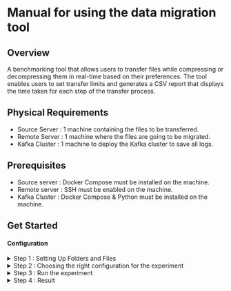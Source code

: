 
# Manual for using the data migration tool 

## Overview
A benchmarking tool that allows users to transfer files while compressing or decompressing them in real-time based on their preferences. The tool enables users to set transfer limits and generates a CSV report that displays the time taken for each step of the transfer process.

## Physical Requirements
- Source Server : 1 machine containing the files to be transferred.
- Remote Server : 1 machine where the files are going to be migrated.
- Kafka Cluster : 1 machine to deploy the Kafka cluster to save all logs.


## Prerequisites
- Source server : Docker Compose must be installed on the machine.
- Remote server : SSH must be enabled on the machine. 
- Kafka Cluster : Docker Compose & Python must be installed on the machine.


 ## Get Started
 
#### Configuration

<details><summary> Step 1 : Setting Up Folders and Files</summary>

```bash
.
├── data/
│   ├── file1.txt
│   ├── file2.csv
│   └── file3.jpg
└── configs/
    └── config.ini
```

  This is the structure you need to setup first.<br />
  
  **data**    : In this folder you need to put all the files you want to migrate.<br />
  **configs** : All configs of the experiment must be here.<br />
     &nbsp; &nbsp;**config.ini** :  The configuration file you'll need to edit in step 2.

</details>


<details><summary> Step 2 : Choosing the right configuration for the experiment</summary>
<br />

In this step, you'll edit the config.ini file in the configs folder.
Copy the template of config.ini from configs/config.ini in this repository and change it according to your needs.

### **[remoteServer]**  
Here you save all SSH credentials of the remote server where to migrate the files

&nbsp; &nbsp; - **host** : hostname / IP address of the server<br />
&nbsp; &nbsp; - **username** : username of the server<br />
&nbsp; &nbsp; - **password** : password of the server<br />
&nbsp; &nbsp; - **dataFolder_path** : folder where files are going to be stored on the remote server <br /> 
&nbsp; &nbsp;( path should always end with / )<br />

### **[localServer]**  
The migration tool is going to be running on the localServer, But we need the password for this server  to run some sudo commands

&nbsp; &nbsp; - **password** : password to run sudo command<br />
&nbsp; &nbsp; - **dataFolder_path** : folder where files that are going to be migrated are savedb (path should always end with /).<br /> 
&nbsp; &nbsp;This value should always be data/ since you're saving your files in that folder as specified in step 1.
  
### **[experiment]** 


&nbsp; &nbsp; - **numberOfExperiments** : how many times each experiment is repeated with the same configuration ( for the accuracy of the results ).

&nbsp; &nbsp; - **files** = file1,file2,file3 :  only provide the names of the files. These files must be stored in the data folder specified above.

&nbsp; &nbsp; - **limits** = 1,10,1024 : limits should be in bytes 

&nbsp; &nbsp; - **compressionTypes** = None,lz4,gzip : compression types can be None, lz4 and gzip

 #### NOtE : all combinations of the 3 above variables will be executed as different experiments.

### **[output]**

&nbsp; &nbsp; - **path** = output/output.csv : path to the file to save the output of the experiments (CSV Format).This value should always be output/something.csv since as specified in step 1, the output of te experiment will be saved in the output folder.

</details>

<details><summary> Step 3 : Run the experiment</summary>

Now everything is ready. 
Go to the root directory of the project and launch this command 
```docker

docker run --privileged --memory="0" --cpus="0" -v "$(pwd)"/data:/app/data -v "$(pwd)"/configs:/app/configs -v "$(pwd)"/output:/app/output fareshamouda/datamigrationbenchmarkingtool

```

this code will run the container with unlimited resources amd launch the experiment.
</details>

<details><summary> Step 4 : Result</summary>

The result of the experiment will be found in output folder in a CSV format file.

</details>
